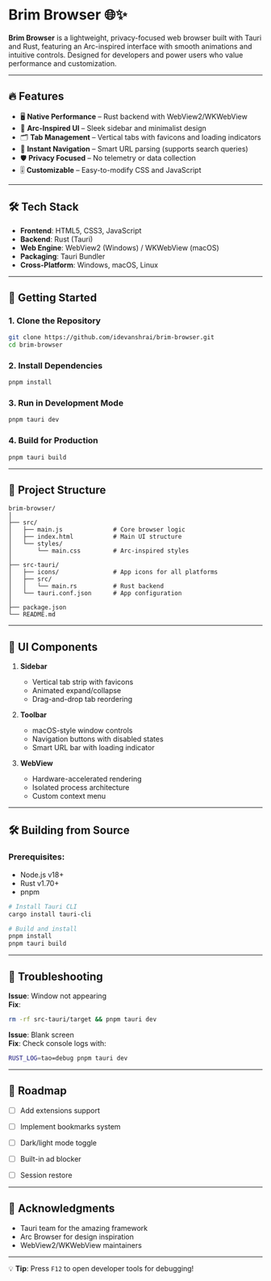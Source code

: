 # Brim Browser 🌐✨

**Brim Browser** is a lightweight, privacy-focused web browser built with Tauri and Rust, featuring an Arc-inspired interface with smooth animations and intuitive controls. Designed for developers and power users who value performance and customization.

---

## 🔥 Features

- 🖥️ **Native Performance** – Rust backend with WebView2/WKWebView  
- 🎨 **Arc-Inspired UI** – Sleek sidebar and minimalist design  
- 🗂️ **Tab Management** – Vertical tabs with favicons and loading indicators  
- 🔄 **Instant Navigation** – Smart URL parsing (supports search queries)  
- 🛡️ **Privacy Focused** – No telemetry or data collection  
- 🎚️ **Customizable** – Easy-to-modify CSS and JavaScript  

---

## 🛠️ Tech Stack

- **Frontend**: HTML5, CSS3, JavaScript  
- **Backend**: Rust (Tauri)  
- **Web Engine**: WebView2 (Windows) / WKWebView (macOS)  
- **Packaging**: Tauri Bundler  
- **Cross-Platform**: Windows, macOS, Linux  

---

## 🚀 Getting Started

### 1. Clone the Repository

```bash
git clone https://github.com/idevanshrai/brim-browser.git
cd brim-browser
```

### 2. Install Dependencies

```bash
pnpm install
```

### 3. Run in Development Mode

```bash
pnpm tauri dev
```

### 4. Build for Production

```bash
pnpm tauri build
```

---

## 📁 Project Structure

```
brim-browser/
│
├── src/
│   ├── main.js              # Core browser logic
│   ├── index.html           # Main UI structure
│   └── styles/
│       └── main.css         # Arc-inspired styles
│
├── src-tauri/
│   ├── icons/               # App icons for all platforms
│   ├── src/
│   │   └── main.rs          # Rust backend
│   └── tauri.conf.json      # App configuration
│
├── package.json
└── README.md
```

---

## 🌈 UI Components

1. **Sidebar**  
   - Vertical tab strip with favicons  
   - Animated expand/collapse  
   - Drag-and-drop tab reordering  

2. **Toolbar**  
   - macOS-style window controls  
   - Navigation buttons with disabled states  
   - Smart URL bar with loading indicator  

3. **WebView**  
   - Hardware-accelerated rendering  
   - Isolated process architecture  
   - Custom context menu  

---

## 🛠️ Building from Source

### Prerequisites:
- Node.js v18+
- Rust v1.70+
- pnpm

```bash
# Install Tauri CLI
cargo install tauri-cli

# Build and install
pnpm install
pnpm tauri build
```

---

## 🐛 Troubleshooting

**Issue**: Window not appearing  
**Fix**: 
```bash
rm -rf src-tauri/target && pnpm tauri dev
```

**Issue**: Blank screen  
**Fix**: Check console logs with:
```bash
RUST_LOG=tao=debug pnpm tauri dev
```

---

## 🚧 Roadmap

- [ ] Add extensions support  
- [ ] Implement bookmarks system  
- [ ] Dark/light mode toggle  
- [ ] Built-in ad blocker  
- [ ] Session restore  


---

## 🙌 Acknowledgments

- Tauri team for the amazing framework  
- Arc Browser for design inspiration  
- WebView2/WKWebView maintainers  

---

💡 **Tip**: Press `F12` to open developer tools for debugging!

